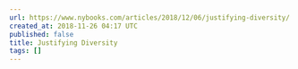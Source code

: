 ```yaml
---
url: https://www.nybooks.com/articles/2018/12/06/justifying-diversity/
created_at: 2018-11-26 04:17 UTC
published: false
title: Justifying Diversity
tags: []
---
```



